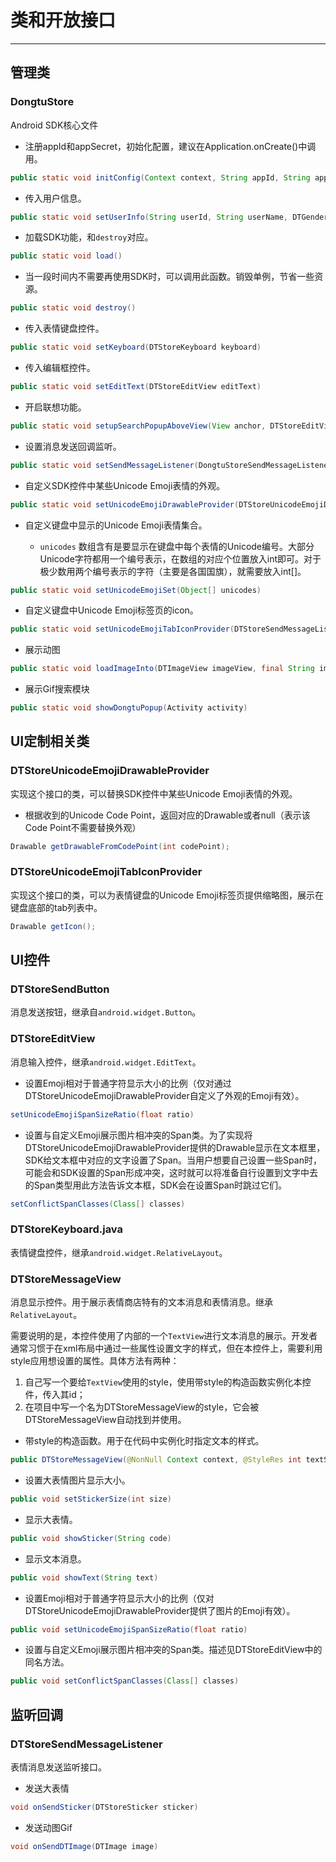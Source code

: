 <link rel="stylesheet" href="../../../custom/css/app.css">
<script src="../../../custom/js/app.js"></script>
<script>hljs.initHighlightingOnLoad();</script>

# 类和开放接口

----------------

## 管理类

### DongtuStore

Android SDK核心文件

* 注册appId和appSecret，初始化配置，建议在Application.onCreate()中调用。

```java
public static void initConfig(Context context, String appId, String appSecret)
```

* 传入用户信息。

```java
public static void setUserInfo(String userId, String userName, DTGender gender, String address, String email, String phone, JSONObject extra) 
```

* 加载SDK功能，和`destroy`对应。

```java
public static void load()
```

* 当一段时间内不需要再使用SDK时，可以调用此函数。销毁单例，节省一些资源。

```java
public static void destroy()
```

* 传入表情键盘控件。

```java
public static void setKeyboard(DTStoreKeyboard keyboard)
```

* 传入编辑框控件。

```java
public static void setEditText(DTStoreEditView editText)
```

* 开启联想功能。

```java
public static void setupSearchPopupAboveView(View anchor, DTStoreEditView input)
```

* 设置消息发送回调监听。

```java
public static void setSendMessageListener(DongtuStoreSendMessageListener listener)
```

* 自定义SDK控件中某些Unicode Emoji表情的外观。

```java
public static void setUnicodeEmojiDrawableProvider(DTStoreUnicodeEmojiDrawableProvider provider)
```

* 自定义键盘中显示的Unicode Emoji表情集合。

    * `unicodes` 数组含有是要显示在键盘中每个表情的Unicode编号。大部分Unicode字符都用一个编号表示，在数组的对应个位置放入int即可。对于极少数用两个编号表示的字符（主要是各国国旗），就需要放入int[]。

```java
public static void setUnicodeEmojiSet(Object[] unicodes)
```

* 自定义键盘中Unicode Emoji标签页的icon。

```java
public static void setUnicodeEmojiTabIconProvider(DTStoreSendMessageListener provider)
```

* 展示动图

```java
public static void loadImageInto(DTImageView imageView, final String image, final String id, final int width, final int height)
```

* 展示Gif搜索模块

```java
public static void showDongtuPopup(Activity activity)
```

## UI定制相关类

### DTStoreUnicodeEmojiDrawableProvider

实现这个接口的类，可以替换SDK控件中某些Unicode Emoji表情的外观。

* 根据收到的Unicode Code Point，返回对应的Drawable或者null（表示该Code Point不需要替换外观）

```java
Drawable getDrawableFromCodePoint(int codePoint);
```

### DTStoreUnicodeEmojiTabIconProvider

实现这个接口的类，可以为表情键盘的Unicode Emoji标签页提供缩略图，展示在键盘底部的tab列表中。

```java
Drawable getIcon();
```

## UI控件

### DTStoreSendButton

消息发送按钮，继承自`android.widget.Button`。

### DTStoreEditView

消息输入控件，继承`android.widget.EditText`。

* 设置Emoji相对于普通字符显示大小的比例（仅对通过DTStoreUnicodeEmojiDrawableProvider自定义了外观的Emoji有效）。

```java
setUnicodeEmojiSpanSizeRatio(float ratio)
```

* 设置与自定义Emoji展示图片相冲突的Span类。为了实现将DTStoreUnicodeEmojiDrawableProvider提供的Drawable显示在文本框里，SDK给文本框中对应的文字设置了Span。当用户想要自己设置一些Span时，可能会和SDK设置的Span形成冲突，这时就可以将准备自行设置到文字中去的Span类型用此方法告诉文本框，SDK会在设置Span时跳过它们。

```java
setConflictSpanClasses(Class[] classes)
```

### DTStoreKeyboard.java

表情键盘控件，继承`android.widget.RelativeLayout`。

### DTStoreMessageView

消息显示控件。用于展示表情商店特有的文本消息和表情消息。继承`RelativeLayout`。

需要说明的是，本控件使用了内部的一个`TextView`进行文本消息的展示。开发者通常习惯于在xml布局中通过一些属性设置文字的样式，但在本控件上，需要利用style应用想设置的属性。具体方法有两种：

1. 自己写一个要给`TextView`使用的style，使用带style的构造函数实例化本控件，传入其id；
2. 在项目中写一个名为DTStoreMessageView的style，它会被DTStoreMessageView自动找到并使用。

* 带style的构造函数。用于在代码中实例化时指定文本的样式。

```java
public DTStoreMessageView(@NonNull Context context, @StyleRes int textStyle)
```

* 设置大表情图片显示大小。

```java
public void setStickerSize(int size)
```

* 显示大表情。

```java
public void showSticker(String code)
```

* 显示文本消息。

```java
public void showText(String text)
```

* 设置Emoji相对于普通字符显示大小的比例（仅对DTStoreUnicodeEmojiDrawableProvider提供了图片的Emoji有效）。

```java
public void setUnicodeEmojiSpanSizeRatio(float ratio)
```

* 设置与自定义Emoji展示图片相冲突的Span类。描述见DTStoreEditView中的同名方法。

```java
public void setConflictSpanClasses(Class[] classes)
```

## 监听回调

### DTStoreSendMessageListener

表情消息发送监听接口。

* 发送大表情

```java
void onSendSticker(DTStoreSticker sticker)
```

* 发送动图Gif

```java
void onSendDTImage(DTImage image)
```
